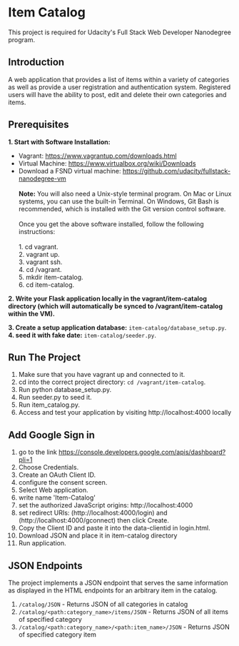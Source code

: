 # Item Catalog
This project is required for Udacity's Full Stack Web Developer Nanodegree program.

## Introduction
A web application that provides a list of items within a variety of categories as well as provide a user registration and authentication system. Registered users will have the ability to post, edit and delete their own categories and items.

## Prerequisites
__1. Start	with	Software	Installation:__
* Vagrant:	https://www.vagrantup.com/downloads.html	
* Virtual	Machine:	https://www.virtualbox.org/wiki/Downloads	
* Download	a	FSND	virtual	machine:	https://github.com/udacity/fullstack-nanodegree-vm	
<br /> __Note:__ You	will	also	need	a	Unix-style	terminal	program.	On	Mac	or	Linux	systems,	you	can	use	the	built-in	Terminal.	On	Windows, Git	Bash is recommended,	which	is	installed	with	the	Git	version	control	software.	
<br />Once	you	get	the	above	software	installed,	follow	the	following	instructions:	
<br />1. cd vagrant.
<br />2. vagrant up.
<br />3. vagrant ssh. 
<br />4. cd /vagrant.
<br />5. mkdir item-catalog.
<br />6. cd item-catalog. 
 
__2. Write your Flask application locally in the vagrant/item-catalog directory (which will automatically be synced to /vagrant/item-catalog within the VM).__

__3. Create a setup application database:__ `item-catalog/database_setup.py`.
</br>__4. seed it with fake date:__ `item-catalog/seeder.py`.

## Run The Project
1. Make sure that you have vagrant up and connected to it.
2. cd into the correct project directory: `cd /vagrant/item-catalog`.
3. Run python database_setup.py.
4. Run seeder.py to seed it.
5. Run item_catalog.py.
6. Access and test your application by visiting http://localhost:4000 locally

## Add Google Sign in
1. go to the link https://console.developers.google.com/apis/dashboard?pli=1
2. Choose Credentials.
3. Create an OAuth Client ID.
4. configure the consent screen.
5. Select Web application.
6. write name 'Item-Catalog'
7. set the authorized JavaScript origins: http://localhost:4000
8. set redirect URIs: (http://localhost:4000/login) and (http://localhost:4000/gconnect) then click Create.
9. Copy the Client ID and paste it into the data-clientid in login.html.
10. Download JSON and place it in item-catalog directory
11. Run application.

## JSON Endpoints
The project implements a JSON endpoint that serves the same information as displayed in the HTML endpoints for an arbitrary item in the catalog.
1. `/catalog/JSON` - Returns JSON of all categories in catalog
2. `/catalog/<path:category_name>/items/JSON` - Returns JSON of all items of specified category
3. `/catalog/<path:category_name>/<path:item_name>/JSON` - Returns JSON of specified category item

